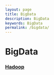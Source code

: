 ```yaml
---
layout: page
title: BigData
description: BigData
keywords: BigData
permalink: /bigdata/
---
```


# BigData

### [Hadoop](/bigdata/hadoop/)
